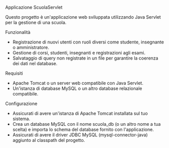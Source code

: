 Applicazione ScuolaServlet

Questo progetto è un'applicazione web sviluppata utilizzando Java Servlet per la gestione di una scuola.

Funzionalità
- Registrazione di nuovi utenti con ruoli diversi come studente, insegnante o amministratore.
- Gestione di corsi, studenti, insegnanti e registrazioni agli esami.
- Salvataggio di query non registrate in un file per garantire la coerenza dei dati nel database.

Requisiti
- Apache Tomcat o un server web compatibile con Java Servlet.
- Un'istanza di database MySQL o un altro database relazionale compatibile.

Configurazione
- Assicurati di avere un'istanza di Apache Tomcat installata sul tuo sistema.
- Crea un database MySQL con il nome scuola_db (o un altro nome a tua scelta) e importa lo schema del database fornito con l'applicazione.
- Assicurati di avere il driver JDBC MySQL (mysql-connector-java) aggiunto al classpath del progetto.
